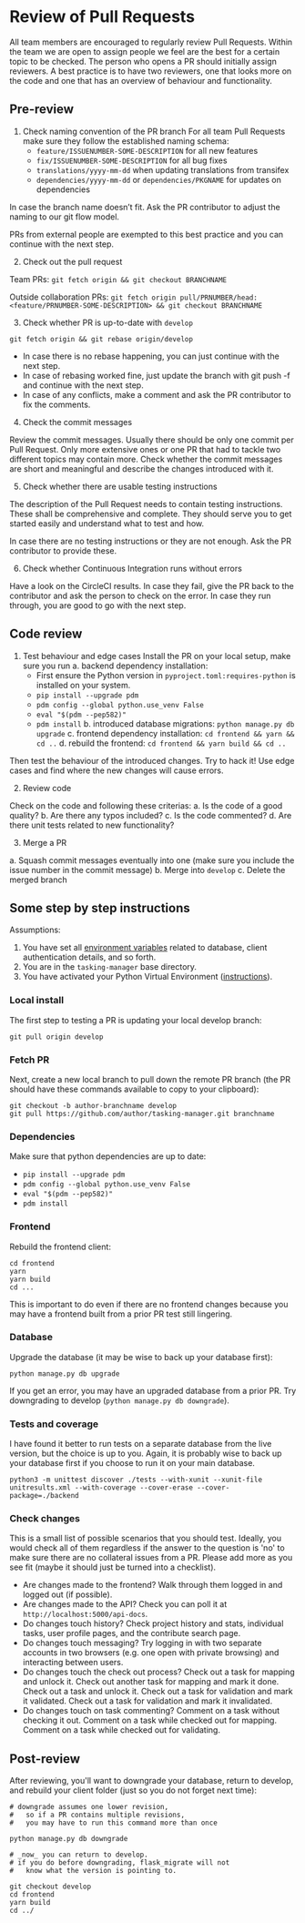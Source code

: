 
# Review of Pull Requests

All team members are encouraged to regularly review Pull Requests. Within the team we are open to assign people we feel are the best for a certain topic to be checked. The person who opens a PR should initially assign reviewers. A best practice is to have two reviewers, one that looks more on the code and one that has an overview of behaviour and functionality.

## Pre-review

1. Check naming convention of the PR branch
   For all team Pull Requests make sure they follow the established naming schema:
   * `feature/ISSUENUMBER-SOME-DESCRIPTION` for all new features
   * `fix/ISSUENUMBER-SOME-DESCRIPTION` for all bug fixes
   * `translations/yyyy-mm-dd` when updating translations from transifex
   * `dependencies/yyyy-mm-dd` or `dependencies/PKGNAME` for updates on dependencies

  In case the branch name doesn’t fit. Ask the PR contributor to adjust the naming to our
git flow model.

  PRs from external people are exempted to this best practice and you can continue with
the next step.

2. Check out the pull request

  Team PRs: `git fetch origin && git checkout BRANCHNAME`

  Outside collaboration PRs: `git fetch origin pull/PRNUMBER/head:<feature/PRNUMBER-SOME-DESCRIPTION> && git checkout BRANCHNAME`

3. Check whether PR is up-to-date with `develop`

  `git fetch origin && git rebase origin/develop`

  * In case there is no rebase happening, you can just continue with the next step.
  * In case of rebasing worked fine, just update the branch with git push -f and continue with the next step.
  * In case of any conflicts, make a comment and ask the PR contributor to fix the comments.

4. Check the commit messages

  Review the commit messages. Usually there should be only one commit per Pull Request. Only more extensive ones or one PR that had to tackle two different topics may contain more. Check whether the commit messages are short and meaningful and describe the changes introduced with it.

5. Check whether there are usable testing instructions

  The description of the Pull Request needs to contain testing instructions. These shall be comprehensive and complete. They should serve you to get started easily and understand what to test and how.

  In case there are no testing instructions or they are not enough. Ask the PR contributor to provide these.

6. Check whether Continuous Integration runs without errors

  Have a look on the CircleCI results. In case they fail, give the PR back to the contributor
and ask the person to check on the error.
  In case they run through, you are good to go with the next step.

## Code review

1. Test behaviour and edge cases
  Install the PR on your local setup, make sure you run
  a. backend dependency installation:
    * First ensure the Python version in `pyproject.toml:requires-python` is installed on your system.
    * `pip install --upgrade pdm`
    * `pdm config --global python.use_venv False`
    * `eval "$(pdm --pep582)"`
    * `pdm install`
  b. introduced database migrations: `python manage.py db upgrade`
  c. frontend dependency installation: `cd frontend && yarn && cd ..`
  d. rebuild the frontend: `cd frontend && yarn build && cd ..`

  Then test the behaviour of the introduced changes. Try to hack it! Use edge cases and find where the new changes will cause errors.

2. Review code

  Check on the code and following these criterias:
  a. Is the code of a good quality?
  b. Are there any typos included?
  c. Is the code commented?
  d. Are there unit tests related to new functionality?

3. Merge a PR

  a. Squash commit messages eventually into one (make sure you include the issue number in the commit message)
  b. Merge into `develop`
  c. Delete the merged branch


## Some step by step instructions

Assumptions:
1. You have set all [environment variables](./setup-development.md#configuration) related to database, client authentication details, and so forth.
2. You are in the `tasking-manager` base directory.
3. You have activated your Python Virtual Environment ([instructions](./setup-development.md#build)).

### Local install

The first step to testing a PR is updating your local develop branch:

`git pull origin develop`

### Fetch PR

Next, create a new local branch to pull down the remote PR branch (the PR should have these commands available to copy to your clipboard):

```
git checkout -b author-branchname develop
git pull https://github.com/author/tasking-manager.git branchname
```

### Dependencies

Make sure that python dependencies are up to date:

* `pip install --upgrade pdm`
* `pdm config --global python.use_venv False`
* `eval "$(pdm --pep582)"`
* `pdm install`


### Frontend

Rebuild the frontend client:

```
cd frontend
yarn
yarn build
cd ...
```

This is important to do even if there are no frontend changes because you may have a frontend built from a prior PR test still lingering.

### Database

Upgrade the database (it may be wise to back up your database first):

`python manage.py db upgrade`

If you get an error, you may have an upgraded database from a prior PR. Try downgrading to develop (`python manage.py db downgrade`).

### Tests and coverage

I have found it better to run tests on a separate database from the live version, but the choice is up to you. Again, it is probably wise to back up your database first if you choose to run it on your main database.

`python3 -m unittest discover ./tests --with-xunit --xunit-file unitresults.xml --with-coverage --cover-erase --cover-package=./backend`

### Check changes

This is a small list of possible scenarios that you should test. Ideally, you would check all of them regardless if the answer to the question is 'no' to make sure there are no collateral issues from a PR. Please add more as you see fit (maybe it should just be turned into a checklist).

* Are changes made to the frontend? Walk through them logged in and logged out (if possible).
* Are changes made to the API? Check you can poll it at `http://localhost:5000/api-docs`.
* Do changes touch history? Check project history and stats, individual tasks, user profile pages, and the contribute search page.
* Do changes touch messaging? Try logging in with two separate accounts in two browsers (e.g. one open with private browsing) and interacting between users.
* Do changes touch the check out process? Check out a task for mapping and unlock it. Check out another task for mapping and mark it done. Check out a task and unlock it. Check out a task for validation and mark it validated. Check out a task for validation and mark it invalidated.
* Do changes touch on task commenting? Comment on a task without checking it out. Comment on a task while checked out for mapping. Comment on a task while checked out for validating.


## Post-review

After reviewing, you'll want to downgrade your database, return to develop, and rebuild your client folder (just so you do not forget next time):

```
# downgrade assumes one lower revision,
#   so if a PR contains multiple revisions,
#   you may have to run this command more than once

python manage.py db downgrade

# _now_ you can return to develop.
# if you do before downgrading, flask_migrate will not
#   know what the version is pointing to.

git checkout develop
cd frontend
yarn build
cd ../
```
